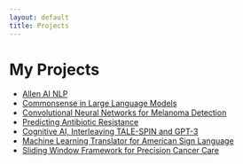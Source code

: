 ```yaml
---
layout: default
title: Projects
---
```


# My Projects

- [Allen AI NLP](_projects/allen-ai-nlp.md) <!-- Link to the project page -->
- [Commonsense in Large Language Models](_projects/commonsense-llms.md) <!-- Link to the project page -->
- [Convolutional Neural Networks for Melanoma Detection](_projects/cnn-melanoma-detection.md) <!-- Link to the project page -->
- [Predicting Antibiotic Resistance](_projects/antibiotic-resistance-predictions.md) <!-- Link to the project page -->
- [Cognitive AI, Interleaving TALE-SPIN and GPT-3](_projects/interleaving.md) <!-- Link to the project page -->
- [Machine Learning Translator for American Sign Language](_projects/mit-ibm-watson-asl.md) <!-- Link to the project page -->
- [Sliding Window Framework for Precision Cancer Care](_projects/sliding-window-wsi.md) <!-- Link to the project page -->
